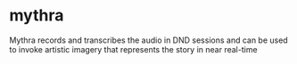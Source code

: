 # mythra
Mythra records and transcribes the audio in DND sessions and can be used to invoke artistic imagery that represents the story in near real-time
